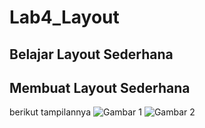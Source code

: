 # Lab4_Layout
## Belajar Layout Sederhana

## Membuat Layout Sederhana
berikut tampilannya
![Gambar 1](screenshot/ss2.PNG)
![Gambar 2](screenshot/ss3.PNG)